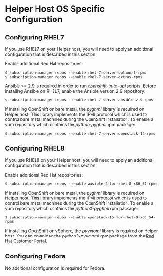 # Helper Host OS Specific Configuration

## Configuring RHEL7

If you use RHEL7 on your Helper host, you will need to apply an additional configuration that is described in this section.

Enable additional Red Hat repositories:

```
$ subscription-manager repos --enable rhel-7-server-optional-rpms
$ subscription-manager repos --enable rhel-7-server-extras-rpms
```

Ansible >= 2.9 is required in order to run *openshift-auto-upi* scripts. Before installing Ansible on RHEL7, enable the Ansible version 2.9 repository:

```
$ subscription-manager repos --enable rhel-7-server-ansible-2.9-rpms
```

If installing OpenShift on bare metal, the *pyghmi* library is required on Helper host. This library implements the IPMI protocol which is used to control bare metal machines during the OpenShift installation. To enable a yum repository which contains the *python-pyghmi* rpm package:

```
$ subscription-manager repos --enable rhel-7-server-openstack-14-rpms
```

## Configuring RHEL8

If you use RHEL8 on your Helper host, you will need to apply an additional configuration that is described in this section.

Enable additional Red Hat repositories:

```
$ subscription-manager repos --enable ansible-2-for-rhel-8-x86_64-rpms
```

If installing OpenShift on bare metal, the *pyghmi* library is required on Helper host. This library implements the IPMI protocol which is used to control bare metal machines during the OpenShift installation. To enable a yum repository which contains the *python3-pyghmi* rpm package:

```
$ subscription-manager repos --enable openstack-15-for-rhel-8-x86_64-rpms
```

If installing OpenShift on vSphere, the *pyvmomi* library is required on Helper host. You can download the *python3-pyvmomi* rpm package from the [Red Hat Customer Portal](https://access.redhat.com).


## Configuring Fedora

No additional configuration is required for Fedora.

